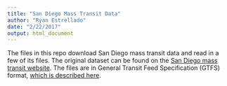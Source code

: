 ```yaml
---
title: "San Diego Mass Transit Data"
author: "Ryan Estrellado"
date: "2/22/2017"
output: html_document
---
```


The files in this repo download San Diego mass transit data and read in a few 
of its files. The original dataset can be found on the [San Diego mass transit 
website](https://www.sdmts.com/business-center/developers). The files are in 
General Transit Feed Specification (GTFS) format, [which is described here](https://developers.google.com/transit/gtfs/reference/).